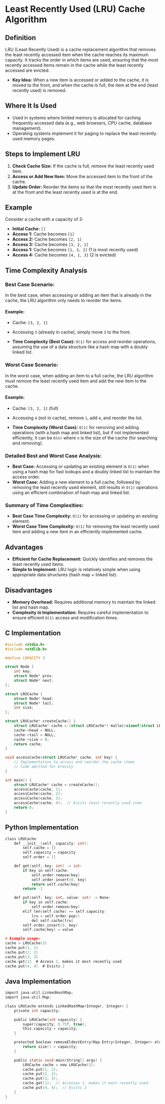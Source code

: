 # Least Recently Used (LRU) Cache Algorithm

## Definition
LRU (Least Recently Used) is a cache replacement algorithm that removes the least recently accessed item when the cache reaches its maximum capacity. It tracks the order in which items are used, ensuring that the most recently accessed items remain in the cache while the least recently accessed are evicted.

- **Key Idea:** When a new item is accessed or added to the cache, it is moved to the front, and when the cache is full, the item at the end (least recently used) is removed.

## Where It Is Used
- Used in systems where limited memory is allocated for caching frequently accessed data (e.g., web browsers, CPU cache, database management).
- Operating systems implement it for paging to replace the least recently used memory pages.

## Steps to Implement LRU
1. **Check Cache Size:** If the cache is full, remove the least recently used item.
2. **Access or Add New Item:** Move the accessed item to the front of the cache.
3. **Update Order:** Reorder the items so that the most recently used item is at the front and the least recently used is at the end.

## Example

Consider a cache with a capacity of 3:
- **Initial Cache:** `[]`
- **Access 1:** Cache becomes `[1]`
- **Access 2:** Cache becomes `[2, 1]`
- **Access 3:** Cache becomes `[3, 2, 1]`
- **Access 1:** Cache becomes `[1, 3, 2]` (1 is most recently used)
- **Access 4:** Cache becomes `[4, 1, 3]` (2 is evicted)

## Time Complexity Analysis

### Best Case Scenario:
In the best case, when accessing or adding an item that is already in the cache, the LRU algorithm only needs to reorder the items.

#### Example:
- Cache: `[3, 2, 1]`
- Accessing `3` (already in cache), simply move `3` to the front.

- **Time Complexity (Best Case):** `O(1)` for access and reorder operations, assuming the use of a data structure like a hash map with a doubly linked list.

### Worst Case Scenario:
In the worst case, when adding an item to a full cache, the LRU algorithm must remove the least recently used item and add the new item to the cache.

#### Example:
- Cache: `[3, 2, 1]` (full)
- Accessing `4` (not in cache), remove `1`, add `4`, and reorder the list.

- **Time Complexity (Worst Case):** `O(1)` for removing and adding operations (with a hash map and linked list), but if not implemented efficiently, it can be `O(n)` where `n` is the size of the cache (for searching and removing).

### Detailed Best and Worst Case Analysis:
- **Best Case:** Accessing or updating an existing element is `O(1)` when using a hash map for fast lookups and a doubly linked list to maintain the access order.
- **Worst Case:** Adding a new element to a full cache, followed by removing the least recently used element, still results in `O(1)` operations using an efficient combination of hash map and linked list.

### Summary of Time Complexities:
- **Best Case Time Complexity:** `O(1)` for accessing or updating an existing element.
- **Worst Case Time Complexity:** `O(1)` for removing the least recently used item and adding a new item in an efficiently implemented cache.

## Advantages
- **Efficient for Cache Replacement:** Quickly identifies and removes the least recently used items.
- **Simple to Implement:** LRU logic is relatively simple when using appropriate data structures (hash map + linked list).

## Disadvantages
- **Memory Overhead:** Requires additional memory to maintain the linked list and hash map.
- **Complexity in Implementation:** Requires careful implementation to ensure efficient `O(1)` access and modification times.

## C Implementation

```c
#include <stdio.h>
#include <stdlib.h>

#define CAPACITY 3

struct Node {
    int key;
    struct Node* prev;
    struct Node* next;
};

struct LRUCache {
    struct Node* head;
    struct Node* tail;
    int size;
};

struct LRUCache* createCache() {
    struct LRUCache* cache = (struct LRUCache*) malloc(sizeof(struct LRUCache));
    cache->head = NULL;
    cache->tail = NULL;
    cache->size = 0;
    return cache;
}

void accessCache(struct LRUCache* cache, int key) {
    // Implementation to access and reorder the cache items
    // Code omitted for brevity
}

int main() {
    struct LRUCache* cache = createCache();
    accessCache(cache, 1);
    accessCache(cache, 2);
    accessCache(cache, 3);
    accessCache(cache, 4);  // Evicts least recently used item
    return 0;
}
```
## Python Implementation

```c
class LRUCache:
    def __init__(self, capacity: int):
        self.cache = {}
        self.capacity = capacity
        self.order = []

    def get(self, key: int) -> int:
        if key in self.cache:
            self.order.remove(key)
            self.order.insert(0, key)
            return self.cache[key]
        return -1

    def put(self, key: int, value: int) -> None:
        if key in self.cache:
            self.order.remove(key)
        elif len(self.cache) == self.capacity:
            lru = self.order.pop()
            del self.cache[lru]
        self.order.insert(0, key)
        self.cache[key] = value

# Example usage:
cache = LRUCache(3)
cache.put(1, 1)
cache.put(2, 2)
cache.put(3, 3)
cache.get(1)  # Access 1, makes it most recently used
cache.put(4, 4)  # Evicts 2

```
## Java Implementation

```c
import java.util.LinkedHashMap;
import java.util.Map;

class LRUCache extends LinkedHashMap<Integer, Integer> {
    private int capacity;

    public LRUCache(int capacity) {
        super(capacity, 0.75f, true);
        this.capacity = capacity;
    }

    protected boolean removeEldestEntry(Map.Entry<Integer, Integer> eldest) {
        return size() > capacity;
    }

    public static void main(String[] args) {
        LRUCache cache = new LRUCache(3);
        cache.put(1, 1);
        cache.put(2, 2);
        cache.put(3, 3);
        cache.get(1);  // Accesses 1, makes it most recently used
        cache.put(4, 4);  // Evicts 2
    }
}

```